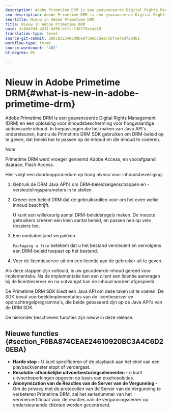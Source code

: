 ```yaml
---
description: Adobe Primetime DRM is een geavanceerde Digital Rights Management (DRM) en een oplossing voor inhoudsbescherming voor hoogwaardige audiovisuele inhoud. In toepassingen die het maken van Java API's ondersteunen, kunt u de Primetime DRM SDK gebruiken om DRM-beleid op te geven, dat beleid toe te passen op de inhoud en die inhoud te coderen.
seo-description: Adobe Primetime DRM is een geavanceerde Digital Rights Management (DRM) en een oplossing voor inhoudsbescherming voor hoogwaardige audiovisuele inhoud. In toepassingen die het maken van Java API's ondersteunen, kunt u de Primetime DRM SDK gebruiken om DRM-beleid op te geven, dat beleid toe te passen op de inhoud en die inhoud te coderen.
seo-title: Nieuw in Adobe Primetime DRM
title: Nieuw in Adobe Primetime DRM
uuid: 3c8da594-a231-4496-bffc-130775ecae50
translation-type: tm+mt
source-git-commit: 29bc8323460d9be0fce66cbea7c6fce46df20d61
workflow-type: tm+mt
source-wordcount: '402'
ht-degree: 0%

---
```



# Nieuw in Adobe Primetime DRM{#what-is-new-in-adobe-primetime-drm}

Adobe Primetime DRM is een geavanceerde Digital Rights Management (DRM) en een oplossing voor inhoudsbescherming voor hoogwaardige audiovisuele inhoud. In toepassingen die het maken van Java API&#39;s ondersteunen, kunt u de Primetime DRM SDK gebruiken om DRM-beleid op te geven, dat beleid toe te passen op de inhoud en die inhoud te coderen.

>[!NOTE]
>
>Primetime DRM werd vroeger genoemd Adobe Access, en voorafgaand daaraan, Flash Access.

Hier volgt een doorloopprocedure op hoog niveau voor inhoudsbeveiliging:

1. Gebruik de DRM Java API&#39;s om DRM-beleidseigenschappen en -versleutelingsparameters in te stellen.
1. Creeer een beleid DRM dat de gebruiksrollen voor om het even welke inhoud beschrijft.

   U kunt een willekeurig aantal DRM-beleidsregels maken. De meeste gebruikers creëren een klein aantal beleid, en passen hen op vele dossiers toe.
1. Een mediabestand verpakken.

   *`Packaging a file`* betekent dat u het bestand versleutelt en vervolgens een DRM-beleid toepast op het bestand.
1. Voer de licentieserver uit om een licentie aan de gebruiker uit te geven.

Als deze stappen zijn voltooid, is uw gecodeerde inhoud gereed voor implementatie. Na de implementatie kan een client een licentie aanvragen bij de licentieserver en na ontvangst kan de inhoud worden afgespeeld.

De Primetime DRM SDK biedt een Java API om deze taken uit te voeren. De SDK bevat voorbeeldimplementaties van de licentieserver en opdrachtregelprogramma&#39;s, die beide gebaseerd zijn op de Java API&#39;s van de DRM SDK.

De hieronder beschreven functies zijn nieuw in deze release.

## Nieuwe functies {#section_F6BA874CEAE24610920BC3A4C6D20EBA}

* **Harde stop -** U kunt specificeren of de playback aan het eind van een playbackvenster stopt of verdergaat.
* **Resolutie-afhankelijke uitvoerbesturingselementen -** u kunt uitvoerbeperkingen opgeven op basis van pixelresoluties.
* **Anonymization van de Reacties van de Server van de Vergunning -** Om de privacy met de protocollen van de Server van de Vergunning te verbeteren Primetime DRM, zal het serienummer van het vervoercertificaat voor de reacties van de vergunningsserver op ondersteunende cliënten worden gecentreerd.

